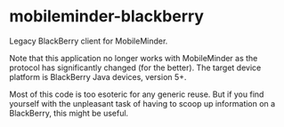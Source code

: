 mobileminder-blackberry
=======================

Legacy BlackBerry client for MobileMinder.

Note that this application no longer works with MobileMinder as the protocol has significantly changed (for the better). The target device platform is BlackBerry Java devices, version 5+.

Most of this code is too esoteric for any generic reuse. But if you find yourself with the unpleasant task of having to scoop up information on a BlackBerry, this might be useful.
